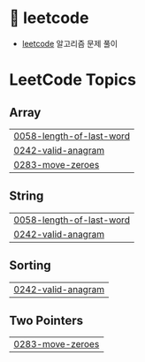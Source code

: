 # 💭 leetcode
- [leetcode](https://leetcode.com/problemset/) 알고리즘 문제 풀이

<!---LeetCode Topics Start-->
# LeetCode Topics
## Array
|  |
| ------- |
| [0058-length-of-last-word](https://github.com/hayanmini/leetcode/tree/master/0058-length-of-last-word) |
| [0242-valid-anagram](https://github.com/hayanmini/leetcode/tree/master/0242-valid-anagram) |
| [0283-move-zeroes](https://github.com/hayanmini/leetcode/tree/master/0283-move-zeroes) |
## String
|  |
| ------- |
| [0058-length-of-last-word](https://github.com/hayanmini/leetcode/tree/master/0058-length-of-last-word) |
| [0242-valid-anagram](https://github.com/hayanmini/leetcode/tree/master/0242-valid-anagram) |
## Sorting
|  |
| ------- |
| [0242-valid-anagram](https://github.com/hayanmini/leetcode/tree/master/0242-valid-anagram) |
## Two Pointers
|  |
| ------- |
| [0283-move-zeroes](https://github.com/hayanmini/leetcode/tree/master/0283-move-zeroes) |
<!---LeetCode Topics End-->

